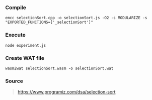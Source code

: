 ### Compile
```
emcc selectionSort.cpp -o selectionSort.js -O2 -s MODULARIZE -s "EXPORTED_FUNCTIONS=['_selectionSort']"
```

### Execute
```
node experiment.js
```

### Create WAT file
```
wasm2wat selectionSort.wasm -o selectionSort.wat
```

### Source
> https://www.programiz.com/dsa/selection-sort